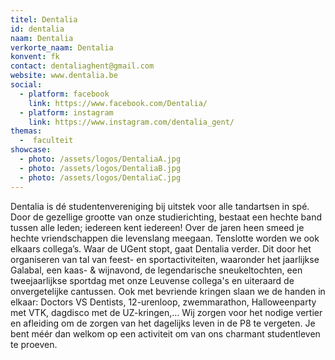 ```yaml
---
titel: Dentalia
id: dentalia
naam: Dentalia
verkorte_naam: Dentalia
konvent: fk
contact: dentaliaghent@gmail.com
website: www.dentalia.be
social:
  - platform: facebook
    link: https://www.facebook.com/Dentalia/
  - platform: instagram
    link: https://www.instagram.com/dentalia_gent/
themas:
  -  faculteit
showcase:
  - photo: /assets/logos/DentaliaA.jpg
  - photo: /assets/logos/DentaliaB.jpg
  - photo: /assets/logos/DentaliaC.jpg
---
```


Dentalia is dé studentenvereniging bij uitstek voor alle tandartsen in spé. Door de gezellige grootte van onze studierichting, bestaat een hechte band tussen alle leden; iedereen kent iedereen! Over de jaren heen smeed je hechte vriendschappen die levenslang meegaan. Tenslotte worden we ook elkaars collega’s.
Waar de UGent stopt, gaat Dentalia verder. Dit door het organiseren van tal van feest- en sportactiviteiten, waaronder het jaarlijkse Galabal, een kaas- & wijnavond, de legendarische sneukeltochten, een tweejaarlijkse sportdag met onze Leuvense collega's en uiteraard de onvergetelijke cantussen. Ook met bevriende kringen slaan we de handen in elkaar: Doctors VS Dentists, 12-urenloop, zwemmarathon, Halloweenparty met VTK, dagdisco met de UZ-kringen,… Wij zorgen voor het nodige vertier en afleiding om de zorgen van het dagelijks leven in de P8 te vergeten. Je bent méér dan welkom op een activiteit om van ons charmant studentleven te proeven. 

